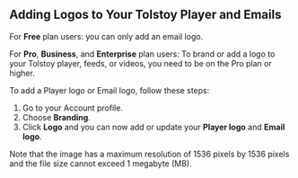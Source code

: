 ## Adding Logos to Your Tolstoy Player and Emails

For **Free** plan users: you can only add an email logo.

For **Pro**, **Business**, and **Enterprise** plan users: To brand or add a logo to your Tolstoy player, feeds, or videos, you need to be on the Pro plan or higher.

To add a Player logo or Email logo, follow these steps:

1. Go to your Account profile.
2. Choose **Branding**.
3. Click **Logo** and you can now add or update your **Player logo** and **Email logo**.

Note that the image has a maximum resolution of 1536 pixels by 1536 pixels and the file size cannot exceed 1 megabyte (MB).